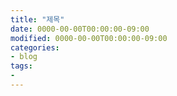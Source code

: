 ```yaml
---
title: "제목"
date: 0000-00-00T00:00:00-09:00
modified: 0000-00-00T00:00:00-09:00
categories:
- blog
tags:
- 
---
```

